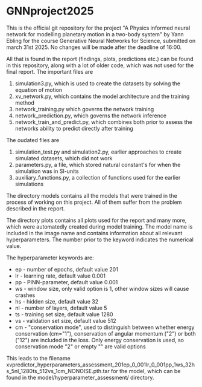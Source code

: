 # GNNproject2025

This is the official git repository for the project "A Physics informed neural network for modelling
planetary motion in a two-body system" by Yann Ebling for the course Generative Neural Networks for
Science, submitted on march 31st 2025. No changes will be made after the deadline of 16:00.

All that is found in the report (findings, plots, predictions etc.) can be found in this repository,
along with a lot of older code, which was not used for the final report. The important files are

1. simulation3.py, which is used to create the datasets by solving the equation of motion
2. xv_network.py, which contains the model architecture and the training method
3. network_training.py which governs the network training
4. network_prediction.py, which governs the network inference
5. network_train_and_predict.py, which combines both prior to assess the networks ability to predict
   directly after training

The oudated files are
1. simulation_test.py and simulation2.py, earlier approaches to create simulated datasets, which did
   not work
2. parameters.py, a file, which stored natural constant's for when the simulation was in SI-units
3. auxiliary_functions.py, a collection of functions used for the earlier simulations


The directory models contains all the models that were trained in the process of working on this project.
All of them suffer from the problem described in the report.

The directory plots contains all plots used for the report and many more, which were automatedly created
during model training. The model name is included in the image name and contains information about all
relevant hyperparameters. The number prior to the keyword indicates the numerical value.

The hyperparameter keywords are:

- ep - number of epochs, default value 201
- lr - learning rate, default value 0.001
- pp - PINN-parameter, default value 0.001
- ws - window size, only valid option is 1, other window sizes will cause crashes
- hs - hidden size, default value 32
- nl - number of layers, default value 5
- ts - training set size, default value 1280
- vs - validation set size, default value 512
- cm - "conservation mode", used to distinguish between whether energy conservation (cm="1"), 
     conservation of angular momentum ("2") or both ("12") are included in the loss. Only
     energy conservation is used, so conservation mode "2" or empty "" are valid options

This leads to the filename 
xvpredictor_hyperparameters_assessment_201ep_0_001lr_0_001pp_1ws_32hs_5nl_1280ts_512vs_1cm_NONOISE.pth.tar
for the model, which can be found in the model/hyperparameter_assessment/ directory.
